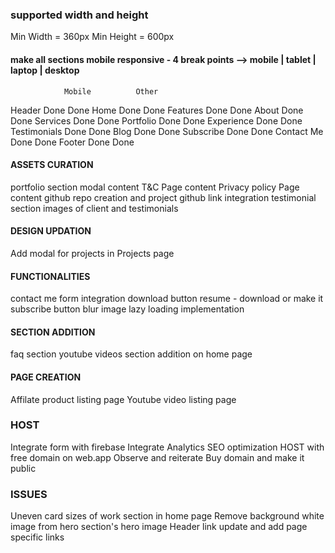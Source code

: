 ### supported width and height
Min Width = 360px
Min Height = 600px

#### make all sections mobile responsive - 4 break points --> mobile | tablet | laptop | desktop
                Mobile          Other
Header          Done            Done
Home            Done            Done
Features        Done            Done
About           Done            Done
Services        Done            Done
Portfolio       Done            Done
Experience      Done            Done
Testimonials    Done            Done
Blog            Done            Done
Subscribe       Done            Done
Contact Me      Done            Done
Footer          Done            Done

<!-- DEC 3 - UPDATE -->
#### ASSETS CURATION
portfolio section modal content
T&C Page content
Privacy policy Page content
github repo creation and project github link integration
testimonial section images of client and testimonials

#### DESIGN UPDATION
Add modal for projects in Projects page

#### FUNCTIONALITIES
contact me form integration
download button resume - download or make it subscribe button
blur image lazy loading implementation

#### SECTION ADDITION
faq section
youtube videos section addition on home page

#### PAGE CREATION
Affilate product listing page 
Youtube video listing page

### HOST
Integrate form with firebase
Integrate Analytics
SEO optimization
HOST with free domain on web.app
Observe and reiterate
Buy domain and make it public

### ISSUES
Uneven card sizes of work section in home page
Remove background white image from hero section's hero image
Header link update and add page specific links